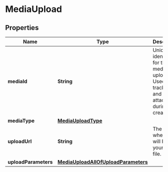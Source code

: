 

# MediaUpload

## Properties

Name | Type | Description | Notes
------------ | ------------- | ------------- | -------------
**mediaId** | **String** | Unique identifier for this media upload. Used to track status and for attaching during Pin creation. |  [optional]
**mediaType** | [**MediaUploadType**](MediaUploadType.md) |  |  [optional]
**uploadUrl** | **String** | The URL where you will POST your media file. |  [optional]
**uploadParameters** | [**MediaUploadAllOfUploadParameters**](MediaUploadAllOfUploadParameters.md) |  |  [optional]




